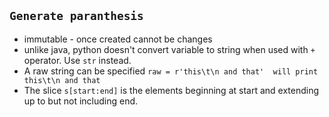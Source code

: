 `Generate paranthesis`
---
- immutable - once created cannot be changes
- unlike java, python doesn't convert variable to string when used with `+` operator. Use `str` instead.
- A raw string can be specified `raw = r'this\t\n and that'  will print this\t\n and that`
- The slice `s[start:end]` is the elements beginning at start and extending up to but not including end.


<!--stackedit_data:
eyJoaXN0b3J5IjpbOTU0ODQ3MDI1XX0=
-->